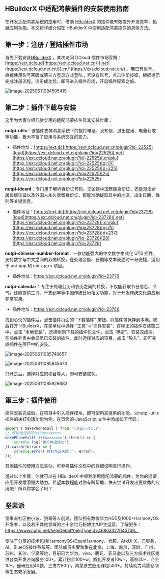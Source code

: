 ## HBuilderX 中适配鸿蒙插件的安装使用指南



在开发适配鸿蒙系统的应用时，借助 [HBuilderX](https://www.dcloud.io/hbuilderx.html) 的插件能有效提升开发效率，拓展应用功能。本文将详细介绍在 HBuilderX 中使用适配鸿蒙插件的具体方法。



## 第一步：注册 / 登陆插件市场

首先下载安装[HBuilderX](https://www.dcloud.io/hbuilderx.html) ，其次访问 DCloud 插件市场官网：[https://ext.dcloud](https://ext.dcloud.net.cn/)[.net](https://ext.dcloud.net.cn/)[.cn/](https://ext.dcloud.net.cn/) 。若已有账号，直接使用账号密码或第三方登录方式登陆；若没有账号，点击注册按钮，根据提示完成注册流程。注册成功后，即可进入插件市场，开启插件探索之旅。





![image-20250611084505419](https://nutpi-e41b.obs.cn-north-4.myhuaweicloud.com/image-20250611084505419.png)





## 第二步：插件下载与安装

这里为大家介绍几款实用的适配鸿蒙插件及其安装步骤：

**nutpi-utils**：该插件支持鸿蒙系统下的拨打电话、发短信、退出应用、电量获取等功能，极大丰富了应用与系统交互的能力。

- 插件地址：[https://ext.dc](https://ext.dcloud.net.cn/plugin?id=22525)[loud](https://ext.dcloud.net.cn/plugin?id=22525)[.net](https://ext.dcloud.net.cn/plugin?id=22525)[.cn/plu](https://ext.dcloud.net.cn/plugin?id=22525)[gin?i](https://ext.dcloud.net.cn/plugin?id=22525)[d=225](https://ext.dcloud.net.cn/plugin?id=22525)[25](https://ext.dcloud.net.cn/plugin?id=22525)

**nutpi-idcard**：专门用于解析身份证号码，无论是中国居民身份证，还是港澳台居民居住证以及外国人永久居留身份证，都能准确提取其中的地区、出生日期、性别等关键信息。

- 插件地址：[https://ext.dc](https://ext.dcloud.net.cn/plugin?id=23728)[loud](https://ext.dcloud.net.cn/plugin?id=23728)[.net](https://ext.dcloud.net.cn/plugin?id=23728)[.cn/plu](https://ext.dcloud.net.cn/plugin?id=23728)[gin?i](https://ext.dcloud.net.cn/plugin?id=23728)[d=237](https://ext.dcloud.net.cn/plugin?id=23728)[28](https://ext.dcloud.net.cn/plugin?id=23728)

**nutpi-chinese-number-format**：一款功能强大的中文数字格式化 UTS 插件，支持数字与中文之间的双向转换，在处理金额、日期等文本表述时十分便捷，适用于 uni-app 和 uni-app x 项目。

- 插件地址：https://ext.dcloud.net.cn/plugin?id=23776

**nutpi-calendar**：专注于处理公历和农历之间的转换，不仅能获取节日信息、节气，还能提供生肖、干支纪年等中国传统日历相关功能，对于开发传统文化类应用非常实用。

- 插件地址：https://ext.dcloud.net.cn/plugin?id=23786

找到心仪的插件后，点击插件页面的 “下载插件” 按钮，将插件包保存到本地。随后打开 HBuilderX，在菜单栏中选择 “工具”->“插件安装”，在弹出的插件安装窗口中，点击 “本地安装”，选择刚刚下载的插件包文件，点击 “确定”。安装完成后，在插件列表中会显示已安装的插件，此时选择对应的项目，点击 “导入”，即可完成插件在项目中的安装。



![image-20250611085746657](https://nutpi-e41b.obs.cn-north-4.myhuaweicloud.com/image-20250611085746657.png)







![image-20250611085845670](https://nutpi-e41b.obs.cn-north-4.myhuaweicloud.com/image-20250611085845670.png)



打开之后，选择对应的项目导入，即可安装成功。



![image-20250611085926682](https://nutpi-e41b.obs.cn-north-4.myhuaweicloud.com/image-20250611085926682.png)

## 第三步：插件使用

插件安装完成后，在项目中引入插件模块，即可使用其提供的功能。以nutpi-utils插件的拨打电话功能为例，在页面的 JavaScript 文件中添加如下代码：

```js
import { makePhoneCall } from 'nutpi-utils';
// 假设电话号码为138xxxxxxxx
makePhoneCall('138xxxxxxxx').then(() => {
    console.log('拨打电话成功');
}).catch((error) => {
    console.error('拨打电话失败：', error);
});
```

其他插件的使用方法类似，可参考插件文档中的详细说明进行操作。

通过以上步骤，你就可以在 HBuilderX 中顺利使用适配鸿蒙的插件，为你的鸿蒙应用开发增添强大助力。希望本教程能对你有所帮助，快去尝试开发出更优秀的应用吧！所以你学会了吗？

## 坚果派

坚果派社区由小波、狼哥等人创建，团队拥有数位华为HDE及1000+HarmonyOS开发者，以及若干其他领域的三十余位万粉博主/UP主运营。了解更多：https://www.nutpi.net/helpDetail?helpTypeId=46863327045749。

专注于分享的技术包括HarmonyOS/OpenHarmony、仓颉、ArkUI-X、元服务、AI、BlueOS操作系统等。团队成员主要聚集在北京，上海，南京，深圳，广州，苏州、长沙、宁夏等地，目前已为华为、vivo、腾讯、亚马逊以及三方技术社区提供各类开发咨询服务100+。累计粉丝100+w，孵化开发者10w+，高校20+、企业10+。自研应用40款，三方库80个，鸿蒙原生应用课程500+。持续助力鸿蒙仓颉等生态繁荣发展。





